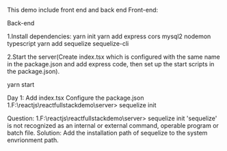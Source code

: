 This demo include front end and back end
Front-end:

Back-end

1.Install dependencies:
yarn init
yarn add express cors mysql2 nodemon typescript
yarn add sequelize sequelize-cli

2.Start the server(Create index.tsx which is configured with the same name in the package.json and add express code, then set up the start scripts in the package.json).

yarn start

Day 1:
Add index.tsx
Configure the package.json
1.F:\reactjs\reactfullstackdemo\server> sequelize init

Question:
1.F:\reactjs\reactfullstackdemo\server> sequelize init
'sequelize' is not recognized as an internal or external command,
operable program or batch file.
Solution:
Add the installation path of sequelize to the system envrionment path.
